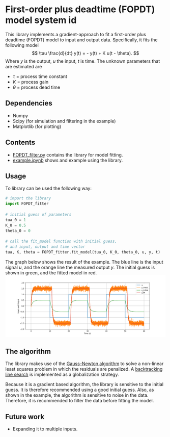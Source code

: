 # First-order plus deadtime (FOPDT) model system id

This library implements a gradient-approach to fit a first-order plus deadtime (FOPDT) model to input and output data. Specifically, it fits the following model
$$
\tau \frac{d}{dt} y(t) =  - y(t) + K u(t - \theta).
$$
Where $y$ is the output, $u$ the input, $t$ is time. The unknown parameters that are estimated are
- $\tau$ = process time constant
- $K$ = process gain
- $\theta$ = process dead time

## Dependencies
- Numpy
- Scipy (for simulation and filtering in the example)
- Matplotlib (for plotting)

## Contents
- [FOPDT_filter.py](FOPDT_filter.py) contains the library for model fitting.
- [example.ipynb](example.ipynb) shows and example using the library.

## Usage
To library can be used the following way:

```python
# import the library
import FOPDT_fitter

# initial guess of parameters
tua_0 = 1
K_0 = 0.5
theta_0 = 0

# call the fit_model function with initial guess, 
# and input, output and time vector
tua, K, theta = FOPDT_fitter.fit_model(tua_0, K_0, theta_0, u, y, t)
```

The graph below shows the result of the example. The blue line is the input signal $u$, and the orange line the measured output $y$. The initial guess is shown in green, and the fitted model in red.
![alt text](example.png)

## The algorithm
The library makes use of the [Gauss–Newton algorithm](https://en.wikipedia.org/wiki/Gauss%E2%80%93Newton_algorithm) to solve a non-linear least squares problem in which the residuals are penalized. A [backtracking line search](https://en.wikipedia.org/wiki/Backtracking_line_search) is implemented as a globalization strategy.

Because it is a gradient based algorithm, the library is sensitive to the initial guess. It is therefore recommended using a good initial guess. Also, as shown in the example, the algorithm is sensitive to noise in the data. Therefore, it is recommended to filter the data before fitting the model.

## Future work
- Expanding it to multiple inputs.